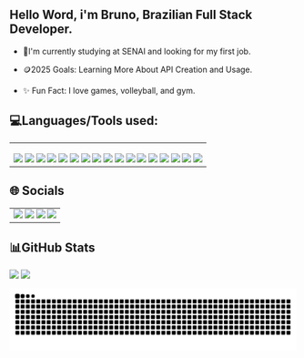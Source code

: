 ## Hello Word, i'm Bruno, Brazilian Full Stack Developer.
* 🌱I'm  currently studying at SENAI and looking for my first job.


* 🪙2025 Goals: Learning More About API Creation and Usage.


* ✨ Fun Fact: I love games, volleyball, and gym.


 ##  💻Languages/Tools used:
<table>
<tr>
<td>
 <img


<div style="display: inline_block"> <br>
  <img src="https://img.shields.io/badge/JavaScript-yellow?style=for-the-badge&logo=JavaScript&logoColor=white">
  <img src="https://img.shields.io/badge/CSharp-green?style=for-the-badge&logo=sharp&logoColor=white">
  <img src="https://img.shields.io/badge/HTML-orange?style=for-the-badge&logo=html5&logoColor=white">
  <img src="https://img.shields.io/badge/CSS-blue?style=for-the-badge&logo=CSS&logoColor=white">
 <img src="https://img.shields.io/badge/Visual%20Studio%20Code-0078d7.svg?style=for-the-badge&logo=visual-studio-code&logoColor=white">
 <img src="https://img.shields.io/badge/Visual%20Studio-5C2D91.svg?style=for-the-badge&logo=visual-studio&logoColor=white">
  <img src="https://img.shields.io/badge/Figma-pink?style=for-the-badge&logo=figma&logoColor=white">
 <img src="https://img.shields.io/badge/adobe%20photoshop-%2331A8FF.svg?style=for-the-badge&logo=adobe%20photoshop&logoColor=white)">
 <img src="https://img.shields.io/badge/Canva-%2300C4CC.svg?style=for-the-badge&logo=Canva&logoColor=white">
 <img src="https://img.shields.io/badge/Trello-%23026AA7.svg?style=for-the-badge&logo=Trello&logoColor=white">
  <img src="https://img.shields.io/badge/Arduino-00878F?style=for-the-badge&logo=arduino&logoColor=white">
  <img src="https://img.shields.io/badge/Bootstrap-563D7C?style=for-the-badge&logo=bootstrap&logoColor=white">
  <img src="https://img.shields.io/badge/.NET-5C2D91?style=for-the-badge&logo=.net&logoColor=white">
  <img src="https://img.shields.io/badge/Microsoft_Azure-0089D6?style=for-the-badge&logo=microsoft-azure&logoColor=white">
 <img src="https://img.shields.io/badge/github-%23121011.svg?style=for-the-badge&logo=github&logoColor=white">
  <img src="https://img.shields.io/badge/MySQL-00000F?style=for-the-badge&logo=mysql&logoColor=white">
   <img src="https://img.shields.io/badge/Windows%2011-%230079d5.svg?style=for-the-badge&logo=Windows%2011&logoColor=white">

  </td>
</tr>

</table>

## 🌐 Socials

   <table>
  <tr>
    <td align="left">
   <img src="https://img.shields.io/badge/Instagram-%23E4405F.svg?style=for-the-badge&logo=Instagram&logoColor=white">
   <img src="https://img.shields.io/badge/Gmail-D14836?style=for-the-badge&logo=gmail&logoColor=white">
   <img src="https://img.shields.io/badge/linkedin-%230077B5.svg?style=for-the-badge&logo=linkedin&logoColor=white">
   <img src="https://img.shields.io/badge/Discord-%235865F2.svg?style=for-the-badge&logo=discord&logoColor=white">
  
  </td>
  </tr>
</table>


   ##  📊GitHub Stats

<div>
<img height="180em" src="https://github-readme-stats.vercel.app/api?username=Brun0HM&show_icons=true&theme=tokyonight&title_color=4493f8&text_color=FFFFFF"/>
<img height="180em" src="https://github-readme-stats.vercel.app/api/top-langs/?username=Brun0HM&layout=compact&theme=tokyonight&title_color=4493f8&text_color=FFFFFF&langs_count=16"/> 
</div>


![snake](https://github.com/Brun0HM/Brun0HM/blob/output/github-contribution-grid-snake-dark.svg)
